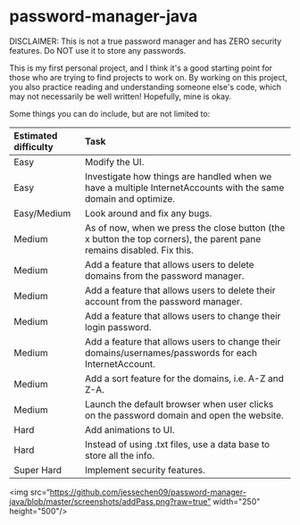 # password-manager-java

DISCLAIMER: This is not a true password manager and has ZERO security features. Do NOT use it to store any passwords.

This is my first personal project, and I think it's a good starting point for those who are trying to find projects to work on. By working on this project, you also practice reading and understanding someone else's code, which may not necessarily be well written! Hopefully, mine is okay.

Some things you can do include, but are not limited to:

| Estimated difficulty | Task |
| :------------------- | :--- |
|Easy                  |Modify the UI.|
|Easy                  |Investigate how things are handled when we have a multiple InternetAccounts with the same domain and optimize.|
|Easy/Medium           |Look around and fix any bugs.|
|Medium                |As of now, when we press the close button (the x button the top corners), the parent pane remains disabled. Fix this.|
|Medium                |Add a feature that allows users to delete domains from the password manager.|
|Medium                |Add a feature that allows users to delete their account from the password manager.|
|Medium                |Add a feature that allows users to change their login password.|
|Medium                |Add a feature that allows users to change their domains/usernames/passwords for each InternetAccount.|
|Medium                |Add a sort feature for the domains, i.e. A-Z and Z-A.|
|Medium                |Launch the default browser when user clicks on the password domain and open the website.
|Hard                  |Add animations to UI.|
|Hard                  |Instead of using .txt files, use a data base to store all the info.|
|Super Hard            |Implement security features.|
<img src=“https://github.com/jessechen09/password-manager-java/blob/master/screenshots/addPass.png?raw=true” width="250" height="500"/>
